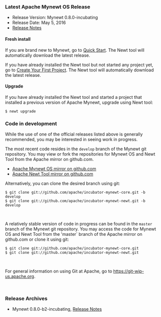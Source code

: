 ### Latest Apache Mynewt OS Release

* Release Version: Mynewt 0.8.0-incubating
* Release Date: May 5, 2016
* [Release Notes](https://cwiki.apache.org/confluence/display/MYNEWT/RN-0.8.0-incubating)


#### Fresh install

If you are brand new to Mynewt, go to [Quick Start](../os/get_started/get_started/). The Newt tool will automatically download the latest release.

If you have already installed the Newt tool but not started any project yet, go to [Create Your First Project](../os/get_started/project_create/). The Newt tool will automatically download the latest release.

#### Upgrade

If you have already installed the Newt tool and started a project that installed a previous version of Apache Mynewt,  upgrade using Newt tool:

```
$ newt upgrade
```

### Code in development

While the use of one of the official releases listed above is generally recommended, you may be interested in seeing work in progress.

The most recent code resides in the `develop` branch of the Mynewt git repository. You may view or fork the repositories for Mynewt OS and Newt Tool from the Apache mirror on github.com.

* [Apache Mynewt OS mirror on github.com](https://github.com/apache/incubator-mynewt-core/tree/develop)
* [Apache Newt Tool mirror on github.com](https://github.com/apache/incubator-mynewt-newt/tree/develop)

Alternatively, you can clone the desired branch using git:

```
$ git clone git://github.com/apache/incubator-mynewt-core.git -b develop
$ git clone git://github.com/apache/incubator-mynewt-newt.git -b develop
```

<br>

A relatively stable version of code in progress can be found in the `master` branch of the Mynewt git repository.
You may access the code for Mynewt OS and Newt Tool from the 'master` branch of the Apache mirror on github.com or clone it using git:

```
$ git clone git://github.com/apache/incubator-mynewt-core.git
$ git clone git://github.com/apache/incubator-mynewt-newt.git
```

<br>

For general information on using Git at Apache, go to https://git-wip-us.apache.org.

<br>

### Release Archives

* Mynewt 0.8.0-b2-incubating, [Release Notes](https://cwiki.apache.org/confluence/display/MYNEWT/RN-0.8.0-b2-incubating)

<br>
<br>
